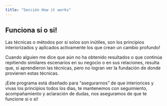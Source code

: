 ```yaml
---
title: "Sección How it works"
---
```


## Funciona si o si!

Las técnicas o métodos por si solos son inútiles, son los principios interiorizados y aplicados activamente los que crean un cambio profundo!

Cuando alguien me dice que aún no ha obtenido resultados o que continúa repitiendo similares escenarios en su negocio o en sus relaciones, resulta que, si aprendieron las técnicas, pero no logran ver la fundación de donde provienen estas técnicas.

¡Este programa está diseñado para “asegurarnos” de que interiorices y vivas los principios todos los dias, te mantenemos con seguimiento, acompañamiento y aclaración de dudas, nos aseguramos de que te funcione si o si!

